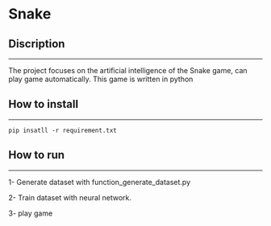 # Snake

## Discription
-----
The project focuses on the artificial intelligence of the Snake game, can play game automatically.
This game is written in python

## How to install
---
```
pip insatll -r requirement.txt
```

## How to run
-----
1- Generate dataset with function_generate_dataset.py

2- Train dataset with neural network.

3- play game 
